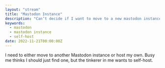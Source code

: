 ```yaml
---
layout: "stream"
title: "Mastodon Instance"
description: "Can’t decide if I want to move to a new mastodon instance or host my own"
keywords:
  - mastodon 
  - mastodon instance
  - self-host
date: 2022-11-21T00:00:00Z
---
```

I need to either move to another Mastodon instance or host my own. Busy me thinks I should just find one, but the tinkerer in me wants to self-host. 
